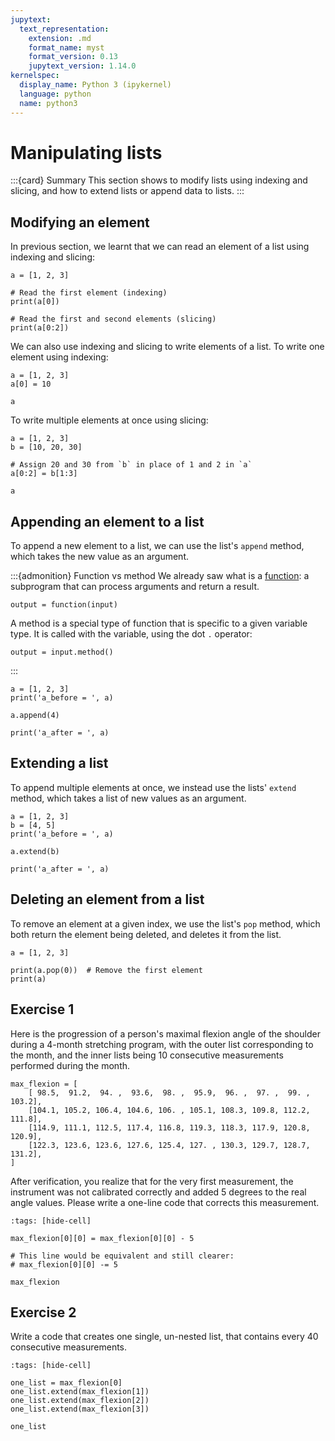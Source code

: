 ```yaml
---
jupytext:
  text_representation:
    extension: .md
    format_name: myst
    format_version: 0.13
    jupytext_version: 1.14.0
kernelspec:
  display_name: Python 3 (ipykernel)
  language: python
  name: python3
---
```


# Manipulating lists

:::{card} Summary
This section shows to modify lists using indexing and slicing, and how to extend lists or append data to lists.
:::

## Modifying an element

In previous section, we learnt that we can read an element of a list using indexing and slicing:

```{code-cell} ipython3
a = [1, 2, 3]

# Read the first element (indexing)
print(a[0])

# Read the first and second elements (slicing)
print(a[0:2])
```

We can also use indexing and slicing to write elements of a list. To write one element using indexing:

```{code-cell} ipython3
a = [1, 2, 3]
a[0] = 10

a
```

To write multiple elements at once using slicing:

```{code-cell} ipython3
a = [1, 2, 3]
b = [10, 20, 30]

# Assign 20 and 30 from `b` in place of 1 and 2 in `a`
a[0:2] = b[1:3]

a
```

## Appending an element to a list

To append a new element to a list, we can use the list's `append` method, which takes the new value as an argument.

:::{admonition} Function vs method
We already saw what is a [function](python_functions.md): a subprogram that can process arguments and return a result.

```
output = function(input)
```

A method is a special type of function that is specific to a given variable type. It is called with the variable, using the dot `.` operator:

```
output = input.method()
```

:::

```{code-cell} ipython3
a = [1, 2, 3]
print('a_before = ', a)

a.append(4)

print('a_after = ', a)
```

## Extending a list

To append multiple elements at once, we instead use the lists' `extend` method, which takes a list of new values as an argument.

```{code-cell} ipython3
a = [1, 2, 3]
b = [4, 5]
print('a_before = ', a)

a.extend(b)

print('a_after = ', a)
```

## Deleting an element from a list

To remove an element at a given index, we use the list's `pop` method, which both return the element being deleted, and deletes it from the list.

```{code-cell} ipython3
a = [1, 2, 3]

print(a.pop(0))  # Remove the first element
print(a)
```

## Exercise 1

Here is the progression of a person's maximal flexion angle of the shoulder during a 4-month stretching program, with the outer list corresponding to the month, and the inner lists being 10 consecutive measurements performed during the month.

```{code-cell} ipython3
max_flexion = [
    [ 98.5,  91.2,  94. ,  93.6,  98. ,  95.9,  96. ,  97. ,  99. , 103.2],
    [104.1, 105.2, 106.4, 104.6, 106. , 105.1, 108.3, 109.8, 112.2, 111.8],
    [114.9, 111.1, 112.5, 117.4, 116.8, 119.3, 118.3, 117.9, 120.8, 120.9],
    [122.3, 123.6, 123.6, 127.6, 125.4, 127. , 130.3, 129.7, 128.7, 131.2],
]
```

After verification, you realize that for the very first measurement, the instrument was not calibrated correctly and added 5 degrees to the real angle values. Please write a one-line code that corrects this measurement.

```{code-cell} ipython3
:tags: [hide-cell]

max_flexion[0][0] = max_flexion[0][0] - 5

# This line would be equivalent and still clearer:
# max_flexion[0][0] -= 5

max_flexion
```

## Exercise 2

Write a code that creates one single, un-nested list, that contains every 40 consecutive measurements.

```{code-cell} ipython3
:tags: [hide-cell]

one_list = max_flexion[0]
one_list.extend(max_flexion[1])
one_list.extend(max_flexion[2])
one_list.extend(max_flexion[3])

one_list
```
